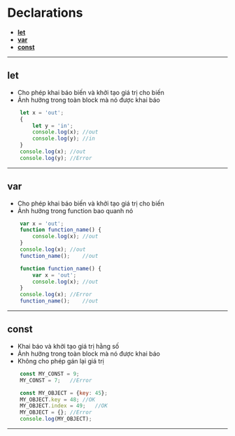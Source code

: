 # Declarations
- **[let](#let)**
- **[var](#var)**
- **[const](#const)**
---



## let

- Cho phép khai báo biến và khởi tạo giá trị cho biến
- Ảnh hưởng trong toàn block mà nó được khai báo

```javascript
    let x = 'out';
    {
        let y = 'in';
        console.log(x);	//out
        console.log(y);	//in
    }
    console.log(x);	//out
    console.log(y);	//Error
```

---

## var

- Cho phép khai báo biến và khởi tạo giá trị cho biến
- Ảnh hưởng trong function bao quanh nó

```javascript
    var x = 'out';
    function function_name() {
        console.log(x);	//out
    }
    console.log(x);	//out
    function_name();	//out
```

```javascript
    function function_name() {
        var x = 'out';
        console.log(x);	//out
    }
    console.log(x);	//Error
    function_name();	//out
```

---

## const

- Khai báo và khởi tạo giá trị hằng số
- Ảnh hưởng trong toàn block mà nó được khai báo
- Không cho phép gán lại giá trị

```javascript
    const MY_CONST = 9;
    MY_CONST = 7;	//Error
```

```javascript
    const MY_OBJECT = {key: 45};
    MY_OBJECT.key = 48;	//OK
    MY_OBJECT.index = 49;	//OK
    MY_OBJECT = {}; //Error
    console.log(MY_OBJECT);
```

---